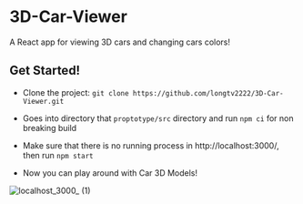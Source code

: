 # 3D-Car-Viewer
A React app for viewing 3D cars and changing cars colors!

## Get Started!

- Clone the project:
    ```git clone https://github.com/longtv2222/3D-Car-Viewer.git```
- Goes into directory that ```proptotype/src``` directory and run ```npm ci``` for non breaking build

- Make sure that there is no running process in http://localhost:3000/, then run ```npm start```

- Now you can play around with Car 3D Models!

![localhost_3000_ (1)](https://user-images.githubusercontent.com/61606375/121995729-ae528780-cd64-11eb-810a-e548fd79ef12.png)


